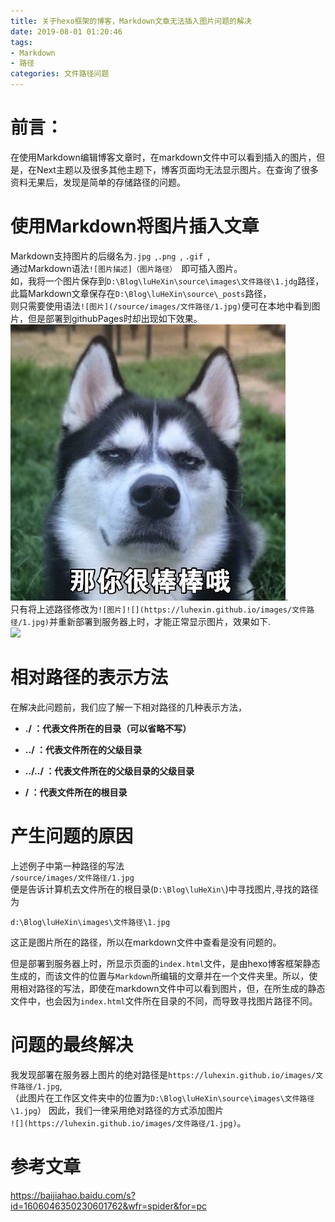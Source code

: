 ```yaml
---
title: 关于hexo框架的博客，Markdown文章无法插入图片问题的解决
date: 2019-08-01 01:20:46
tags:
- Markdown
- 路径
categories: 文件路径问题
---
```


# 前言：
在使用Markdown编辑博客文章时，在markdown文件中可以看到插入的图片，但是，在Next主题以及很多其他主题下，博客页面均无法显示图片。在查询了很多资料无果后，发现是简单的存储路径的问题。

# 使用Markdown将图片插入文章

Markdown支持图片的后缀名为`.jpg `,`.png `, `.gif `,<br/>
通过Markdown语法`![图片描述]（图片路径） `即可插入图片。<br/>
如，我将一个图片保存到`D:\Blog\luHeXin\source\images\文件路径\1.jdg`路径，<br/>
此篇Markdown文章保存在`D:\Blog\luHeXin\source\_posts`路径，<br/>
则只需要使用语法`![图片](/source/images/文件路径/1.jpg)`便可在本地中看到图片，但是部署到githubPages时却出现如下效果。<br/>
![图片](/source/images/文件路径/1.jpg).<br/>
只有将上述路径修改为`![图片]![](https://luhexin.github.io/images/文件路径/1.jpg)`并重新部署到服务器上时，才能正常显示图片，效果如下.<br/>
![](https://luhexin.github.io/images/文件路径/1.jpg)

 # 相对路径的表示方法

在解决此问题前，我们应了解一下相对路径的几种表示方法，
- **./ ：代表文件所在的目录（可以省略不写）**

- **../ ：代表文件所在的父级目录**

- **../../ ：代表文件所在的父级目录的父级目录**

- **/ ：代表文件所在的根目录**

# 产生问题的原因
上述例子中第一种路径的写法<br>
`/source/images/文件路径/1.jpg`<br/>
便是告诉计算机去文件所在的根目录(`D:\Blog\luHeXin\`)中寻找图片,寻找的路径为

`d:\Blog\luHeXin\images\文件路径\1.jpg`

这正是图片所在的路径，所以在markdown文件中查看是没有问题的。<br/>

但是部署到服务器上时，所显示页面的`index.html`文件，是由hexo博客框架静态生成的，而该文件的位置与`Markdown`所编辑的文章并在一个文件夹里。所以，使用相对路径的写法，即使在markdown文件中可以看到图片，但，在所生成的静态文件中，也会因为`index.html`文件所在目录的不同，而导致寻找图片路径不同。
# 问题的最终解决
我发现部署在服务器上图片的绝对路径是`https://luhexin.github.io/images/文件路径/1.jpg`,<br/>
（此图片在工作区文件夹中的位置为`D:\Blog\luHeXin\source\images\文件路径\1.jpg`）
因此，我们一律采用绝对路径的方式添加图片<br/>`![](https://luhexin.github.io/images/文件路径/1.jpg)`。

# 参考文章
https://baijiahao.baidu.com/s?id=1606046350230601762&wfr=spider&for=pc
